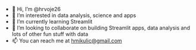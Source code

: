 - 👋 Hi, I’m @hrvoje26
- 👀 I’m interested in data analysis, science and apps
- 🌱 I’m currently learning Streamlit
- 💞️ I’m looking to collaborate on building Streamlit apps, data analysis and lots of other fun stuff with data
- 📫 You can reach me at hmikulic@gmail.com

<!---
hrvoje26/hrvoje26 is a ✨ special ✨ repository because its `README.md` (this file) appears on your GitHub profile.
You can click the Preview link to take a look at your changes.
--->
